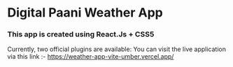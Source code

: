 # Digital Paani Weather App
### This app is created using React.Js + CSS5

Currently, two official plugins are available:
You can visit the live application via this link :- https://weather-app-vite-umber.vercel.app/
